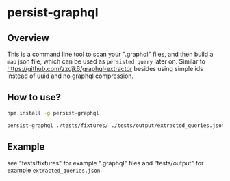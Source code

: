 # persist-graphql

## Overview

This is a command line tool to scan your ".graphql" files, and then build a `map` json file, which can be used as `persisted query` later on.
Similar to https://github.com/zzdjk6/graphql-extractor besides using simple ids instead of uuid and no graphql compression.

## How to use?

```bash
npm install -g persist-graphql

persist-graphql ./tests/fixtures/ ./tests/output/extracted_queries.json
```

## Example

see "tests/fixtures" for example ".graphql" files and "tests/output" for example `extracted_queries.json`.
